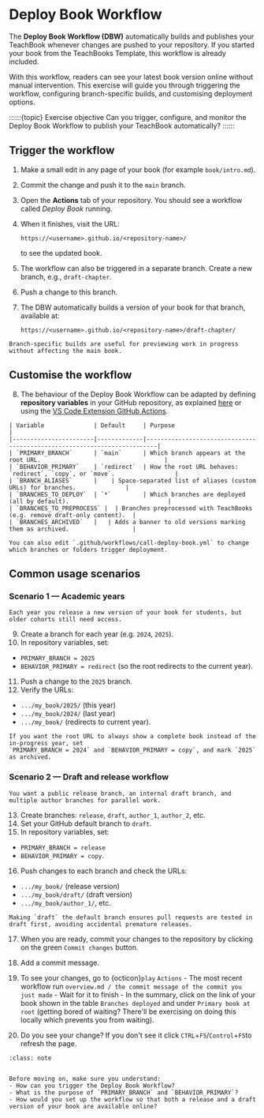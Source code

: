 # Deploy Book Workflow

The **Deploy Book Workflow (DBW)** automatically builds and publishes your TeachBook whenever changes are pushed to your repository. If you started your book from the TeachBooks Template, this workflow is already included. 

With this workflow, readers can see your latest book version online without manual intervention. This exercise will guide you through triggering the workflow, configuring branch-specific builds, and customising deployment options.

::::::{topic} Exercise objective
Can you trigger, configure, and monitor the Deploy Book Workflow to publish your TeachBook automatically?
::::::



## Trigger the workflow

1. Make a small edit in any page of your book (for example `book/intro.md`).
2. Commit the change and push it to the `main` branch.
3. Open the **Actions** tab of your repository. You should see a workflow called *Deploy Book* running.
4. When it finishes, visit the URL:

   ````
   https://<username>.github.io/<repository-name>/
   ````

   to see the updated book.


5. The workflow can also be triggered in a separate branch. Create a new branch, e.g., `draft-chapter`.
6. Push a change to this branch.
7. The DBW automatically builds a version of your book for that branch, available at:

   ````
   https://<username>.github.io/<repository-name>/draft-chapter/
   ````

```{tip}
Branch-specific builds are useful for previewing work in progress without affecting the main book.
```


## Customise the workflow

8. The behaviour of the Deploy Book Workflow can be adapted by defining **repository variables** in your GitHub repository, as explained [here](https://docs.github.com/en/actions/learn-github-actions/variables#creating-configuration-variables-for-a-repository) or using the [VS Code Extension GitHub Actions](https://marketplace.visualstudio.com/items?itemName=GitHub.vscode-github-actions). 


```{admonition} Key repository variables
| Variable              | Default     | Purpose                                                                 |
|-----------------------|-------------|-------------------------------------------------------------------------|
| `PRIMARY_BRANCH`      | `main`      | Which branch appears at the root URL.                                   |
| `BEHAVIOR_PRIMARY`    | `redirect`  | How the root URL behaves: `redirect`, `copy`, or `move`.                 |
| `BRANCH_ALIASES`      |    | Space-separated list of aliases (custom URLs) for branches.              |
| `BRANCHES_TO_DEPLOY`  | `*`         | Which branches are deployed (all by default).                            |
| `BRANCHES_TO_PREPROCESS` |  | Branches preprocessed with TeachBooks (e.g. remove draft-only content).  |
| `BRANCHES_ARCHIVED`   |   | Adds a banner to old versions marking them as archived.                  |
```

```{note}
You can also edit `.github/workflows/call-deploy-book.yml` to change which branches or folders trigger deployment.
```


## Common usage scenarios

### Scenario 1 — Academic years

```{admonition} Context
Each year you release a new version of your book for students, but older cohorts still need access.
```

9. Create a branch for each year (e.g. `2024`, `2025`).
10. In repository variables, set:

   * `PRIMARY_BRANCH = 2025`
   * `BEHAVIOR_PRIMARY = redirect` (so the root redirects to the current year).
11. Push a change to the `2025` branch.
12. Verify the URLs:

   * `.../my_book/2025/` (this year)
   * `.../my_book/2024/` (last year)
   * `.../my_book/` (redirects to current year).

```{tip}
If you want the root URL to always show a complete book instead of the in-progress year, set  
`PRIMARY_BRANCH = 2024` and `BEHAVIOR_PRIMARY = copy`, and mark `2025` as archived.
```


### Scenario 2 — Draft and release workflow

```{admonition} Context
You want a public release branch, an internal draft branch, and multiple author branches for parallel work.
```

13. Create branches: `release`, `draft`, `author_1`, `author_2`, etc.
14. Set your GitHub default branch to `draft`.
15. In repository variables, set:

   * `PRIMARY_BRANCH = release`
   * `BEHAVIOR_PRIMARY = copy`.
16. Push changes to each branch and check the URLs:

   * `.../my_book/` (release version)
   * `.../my_book/draft/` (draft version)
   * `.../my_book/author_1/`, etc.

```{note}
Making `draft` the default branch ensures pull requests are tested in draft first, avoiding accidental premature releases.
```


17. When you are ready, commit your changes to the repository by clicking on the green `Commit changes` button.

18. Add a commit message.

19. To see your changes, go to {octicon}`play` `Actions` - The most recent workflow run `overview.md / the commit message of the commit you just made` - Wait for it to finish - In the summary, click on the link of your book shown in the table `Branches deployed` and under `Primary book at root` (getting bored of waiting? There'll be exercising on doing this locally which prevents you from waiting).

20. Do you see your change? If you don't see it click `CTRL`+`F5`/`Control`+`F5`to refresh the page.



```{admonition} Check your understanding
:class: note


Before moving on, make sure you understand:  
- How can you trigger the Deploy Book Workflow?  
- What is the purpose of `PRIMARY_BRANCH` and `BEHAVIOR_PRIMARY`?  
- How would you set up the workflow so that both a release and a draft version of your book are available online?  
```